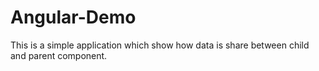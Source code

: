 # Angular-Demo
This is a simple application which show how data is share between child and parent component.

